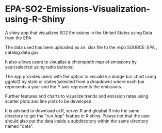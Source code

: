 # EPA-SO2-Emissions-Visualization-using-R-Shiny
A shiny app that visualizes SO2 Emissions in the United States using Data from the EPA

The data used has been uploaded as an .xlsx file to the repo
SOURCE: EPA , catalog.data.gov

It also allows users to visualize a chloropleth map of emissions by year(selected using radio buttons)

The app provides users with the option to visualize a dodge bar chart using ggplot2 by state or states(selected from a dropdown) where each bar represents a year and the Y axis represents the emissions.

Further features and charts to visualize trends and emission rates using scatter plots and line plots to be developed. 

It is advised to download ui.R, server.R and glopbal.R into the same directory to get the "run App" feature in R shiny. Please not that the user should also put the data inside a subdirectory within the same directory named "data".
